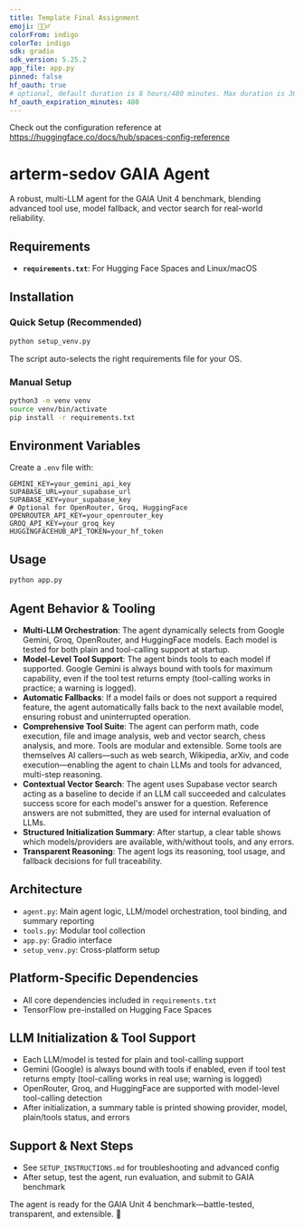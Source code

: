 ```yaml
---
title: Template Final Assignment
emoji: 🕵🏻‍♂️
colorFrom: indigo
colorTo: indigo
sdk: gradio
sdk_version: 5.25.2
app_file: app.py
pinned: false
hf_oauth: true
# optional, default duration is 8 hours/480 minutes. Max duration is 30 days/43200 minutes.
hf_oauth_expiration_minutes: 480
---
```


Check out the configuration reference at https://huggingface.co/docs/hub/spaces-config-reference

# arterm-sedov GAIA Agent

A robust, multi-LLM agent for the GAIA Unit 4 benchmark, blending advanced tool use, model fallback, and vector search for real-world reliability.

## Requirements

- **`requirements.txt`**: For Hugging Face Spaces and Linux/macOS

## Installation

### Quick Setup (Recommended)
```bash
python setup_venv.py
```
The script auto-selects the right requirements file for your OS.

### Manual Setup
```bash
python3 -m venv venv
source venv/bin/activate
pip install -r requirements.txt
```

## Environment Variables

Create a `.env` file with:
```
GEMINI_KEY=your_gemini_api_key
SUPABASE_URL=your_supabase_url
SUPABASE_KEY=your_supabase_key
# Optional for OpenRouter, Groq, HuggingFace
OPENROUTER_API_KEY=your_openrouter_key
GROQ_API_KEY=your_groq_key
HUGGINGFACEHUB_API_TOKEN=your_hf_token
```

## Usage

```bash
python app.py
```

## Agent Behavior & Tooling

- **Multi-LLM Orchestration**: The agent dynamically selects from Google Gemini, Groq, OpenRouter, and HuggingFace models. Each model is tested for both plain and tool-calling support at startup.
- **Model-Level Tool Support**: The agent binds tools to each model if supported. Google Gemini is always bound with tools for maximum capability, even if the tool test returns empty (tool-calling works in practice; a warning is logged).
- **Automatic Fallbacks**: If a model fails or does not support a required feature, the agent automatically falls back to the next available model, ensuring robust and uninterrupted operation.
- **Comprehensive Tool Suite**: The agent can perform math, code execution, file and image analysis, web and vector search, chess analysis, and more. Tools are modular and extensible. Some tools are themselves AI callers—such as web search, Wikipedia, arXiv, and code execution—enabling the agent to chain LLMs and tools for advanced, multi-step reasoning.
- **Contextual Vector Search**: The agent uses Supabase vector search acting as a baseline to decide if an LLM call succeeded and calculates success score for each model's answer for a question. Reference answers are not submitted, they are used for internal evaluation of LLMs.
- **Structured Initialization Summary**: After startup, a clear table shows which models/providers are available, with/without tools, and any errors.
- **Transparent Reasoning**: The agent logs its reasoning, tool usage, and fallback decisions for full traceability.

## Architecture

- `agent.py`: Main agent logic, LLM/model orchestration, tool binding, and summary reporting
- `tools.py`: Modular tool collection
- `app.py`: Gradio interface
- `setup_venv.py`: Cross-platform setup

## Platform-Specific Dependencies

- All core dependencies included in `requirements.txt`
- TensorFlow pre-installed on Hugging Face Spaces

## LLM Initialization & Tool Support

- Each LLM/model is tested for plain and tool-calling support
- Gemini (Google) is always bound with tools if enabled, even if tool test returns empty (tool-calling works in real use; warning is logged)
- OpenRouter, Groq, and HuggingFace are supported with model-level tool-calling detection
- After initialization, a summary table is printed showing provider, model, plain/tools status, and errors

## Support & Next Steps

- See `SETUP_INSTRUCTIONS.md` for troubleshooting and advanced config
- After setup, test the agent, run evaluation, and submit to GAIA benchmark

The agent is ready for the GAIA Unit 4 benchmark—battle-tested, transparent, and extensible. 🚀